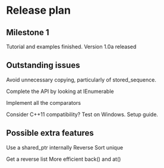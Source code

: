 # Release plan

## Milestone 1

Tutorial and examples finished. Version 1.0a released

## Outstanding issues

Avoid unnecessary copying, particularly of stored_sequence.

Complete the API by looking at IEnumerable

Implement all the comparators

Consider C++11 compatibility?
Test on Windows.
Setup guide.

## Possible extra features

Use a shared_ptr internally
Reverse
Sort
unique

Get a reverse list
More efficient back() and at()
